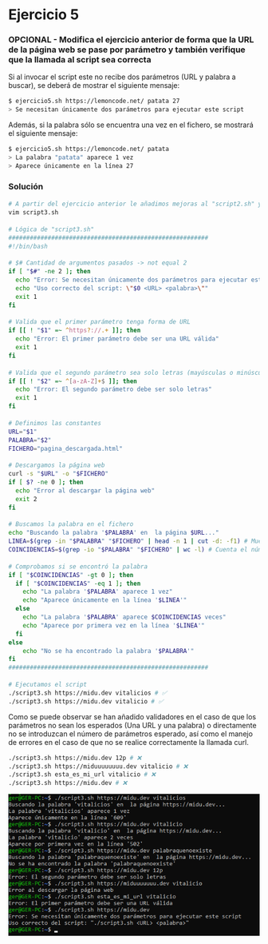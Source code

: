 # Ejercicio 5

### OPCIONAL - Modifica el ejercicio anterior de forma que la URL de la página web se pase por parámetro y también verifique que la llamada al script sea correcta

Si al invocar el script este no recibe dos parámetros (URL y palabra a buscar), se deberá de mostrar el siguiente mensaje:

```bash
$ ejercicio5.sh https://lemoncode.net/ patata 27
> Se necesitan únicamente dos parámetros para ejecutar este script
```

Además, si la palabra sólo se encuentra una vez en el fichero, se mostrará el siguiente mensaje:

```bash
$ ejercicio5.sh https://lemoncode.net/ patata
> La palabra "patata" aparece 1 vez
> Aparece únicamente en la línea 27
```

### Solución

```bash
# A partir del ejercicio anterior le añadimos mejoras al "script2.sh" y creamos el "script3.sh"
vim script3.sh

# Lógica de "script3.sh"
########################################################
#!/bin/bash

# $# Cantidad de argumentos pasados -> not equal 2
if [ "$#" -ne 2 ]; then
  echo "Error: Se necesitan únicamente dos parámetros para ejecutar este script" 
  echo "Uso correcto del script: \"$0 <URL> <palabra>\""
  exit 1
fi

# Valida que el primer parámetro tenga forma de URL
if [[ ! "$1" =~ ^https?://.+ ]]; then
  echo "Error: El primer parámetro debe ser una URL válida"
  exit 1
fi

# Valida que el segundo parámetro sea solo letras (mayúsculas o minúsculas)
if [[ ! "$2" =~ ^[a-zA-Z]+$ ]]; then
  echo "Error: El segundo parámetro debe ser solo letras"
  exit 1
fi

# Definimos las constantes
URL="$1"
PALABRA="$2"
FICHERO="pagina_descargada.html"

# Descargamos la página web
curl -s "$URL" -o "$FICHERO"
if [ $? -ne 0 ]; then
  echo "Error al descargar la página web"
  exit 2
fi

# Buscamos la palabra en el fichero
echo "Buscando la palabra '$PALABRA' en  la página $URL..."
LINEA=$(grep -in "$PALABRA" "$FICHERO" | head -n 1 | cut -d: -f1) # Muestra el número de línea de la primera aparición
COINCIDENCIAS=$(grep -io "$PALABRA" "$FICHERO" | wc -l) # Cuenta el número total de coincidencias

# Comprobamos si se encontró la palabra
if [ "$COINCIDENCIAS" -gt 0 ]; then
  if [ "$COINCIDENCIAS" -eq 1 ]; then
    echo "La palabra '$PALABRA' aparece 1 vez"
    echo "Aparece únicamente en la línea '$LINEA'"
  else
    echo "La palabra '$PALABRA' aparece $COINCIDENCIAS veces"
    echo "Aparece por primera vez en la línea '$LINEA'"
  fi
else
    echo "No se ha encontrado la palabra '$PALABRA'"
fi
########################################################

# Ejecutamos el script
./script3.sh https://midu.dev vitalicios # ✅
./script3.sh https://midu.dev vitalicio # ✅
```

Como se puede observar se han añadido validadores en el caso de que los parámetros no sean los esperados (Una URL y una palabra) o directamente no se introduzcan el número de parámetros esperado, así como el manejo de errores en el caso de que no se realice correctamente la llamada curl.

```bash
./script3.sh https://midu.dev 12p # ❌
./script3.sh https://miduuuuuuuu.dev vitalicio # ❌
./script3.sh esta_es_mi_url vitalicio # ❌
./script3.sh https://midu.dev # ❌
```

![Posibles Salidas Script](../Images/Posibles_Salidas_Script_2.png)